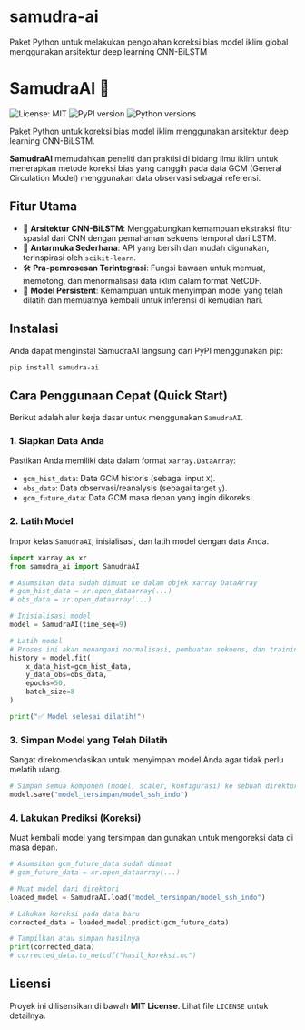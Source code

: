 # samudra-ai
Paket Python untuk melakukan pengolahan koreksi bias model iklim global menggunakan arsitektur deep learning CNN-BiLSTM

# SamudraAI 🌊

![License: MIT](https://img.shields.io/badge/License-MIT-yellow.svg)
![PyPI version](https://img.shields.io/pypi/v/samudra-ai.svg)
![Python versions](https://img.shields.io/pypi/pyversions/samudra-ai.svg)

Paket Python untuk koreksi bias model iklim menggunakan arsitektur deep learning CNN-BiLSTM.

**SamudraAI** memudahkan peneliti dan praktisi di bidang ilmu iklim untuk menerapkan metode koreksi bias yang canggih pada data GCM (General Circulation Model) menggunakan data observasi sebagai referensi.

## Fitur Utama

* 🧠 **Arsitektur CNN-BiLSTM**: Menggabungkan kemampuan ekstraksi fitur spasial dari CNN dengan pemahaman sekuens temporal dari LSTM.
* 📂 **Antarmuka Sederhana**: API yang bersih dan mudah digunakan, terinspirasi oleh `scikit-learn`.
* 🛠️ **Pra-pemrosesan Terintegrasi**: Fungsi bawaan untuk memuat, memotong, dan menormalisasi data iklim dalam format NetCDF.
* 💾 **Model Persistent**: Kemampuan untuk menyimpan model yang telah dilatih dan memuatnya kembali untuk inferensi di kemudian hari.

## Instalasi

Anda dapat menginstal SamudraAI langsung dari PyPI menggunakan pip:

```bash
pip install samudra-ai
```

## Cara Penggunaan Cepat (Quick Start)

Berikut adalah alur kerja dasar untuk menggunakan `SamudraAI`.

### 1. Siapkan Data Anda
Pastikan Anda memiliki data dalam format `xarray.DataArray`:
* `gcm_hist_data`: Data GCM historis (sebagai input `X`).
* `obs_data`: Data observasi/reanalysis (sebagai target `y`).
* `gcm_future_data`: Data GCM masa depan yang ingin dikoreksi.

### 2. Latih Model
Impor kelas `SamudraAI`, inisialisasi, dan latih model dengan data Anda.

```python
import xarray as xr
from samudra_ai import SamudraAI

# Asumsikan data sudah dimuat ke dalam objek xarray DataArray
# gcm_hist_data = xr.open_dataarray(...)
# obs_data = xr.open_dataarray(...)

# Inisialisasi model
model = SamudraAI(time_seq=9)

# Latih model
# Proses ini akan menangani normalisasi, pembuatan sekuens, dan training
history = model.fit(
    x_data_hist=gcm_hist_data,
    y_data_obs=obs_data,
    epochs=50,
    batch_size=8
)

print("✅ Model selesai dilatih!")
```

### 3. Simpan Model yang Telah Dilatih
Sangat direkomendasikan untuk menyimpan model Anda agar tidak perlu melatih ulang.

```python
# Simpan semua komponen (model, scaler, konfigurasi) ke sebuah direktori
model.save("model_tersimpan/model_ssh_indo")
```

### 4. Lakukan Prediksi (Koreksi)
Muat kembali model yang tersimpan dan gunakan untuk mengoreksi data di masa depan.

```python
# Asumsikan gcm_future_data sudah dimuat
# gcm_future_data = xr.open_dataarray(...)

# Muat model dari direktori
loaded_model = SamudraAI.load("model_tersimpan/model_ssh_indo")

# Lakukan koreksi pada data baru
corrected_data = loaded_model.predict(gcm_future_data)

# Tampilkan atau simpan hasilnya
print(corrected_data)
# corrected_data.to_netcdf("hasil_koreksi.nc")
```

## Lisensi

Proyek ini dilisensikan di bawah **MIT License**. Lihat file `LICENSE` untuk detailnya.
